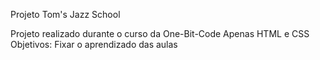 Projeto Tom's Jazz School

Projeto realizado durante o curso da One-Bit-Code
Apenas HTML e CSS
Objetivos: Fixar o aprendizado das aulas
